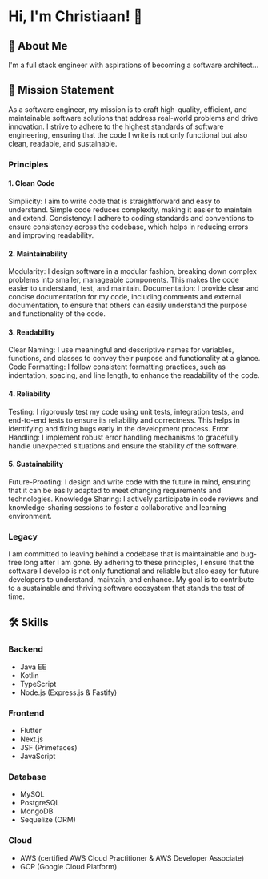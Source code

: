 
# Hi, I'm Christiaan! 👋

## 🚀 About Me
I'm a full stack engineer with aspirations of becoming a software architect...

## 📜 Mission Statement

As a software engineer, my mission is to craft high-quality, efficient, and maintainable software solutions that address real-world problems and drive innovation. I strive to adhere to the highest standards of software engineering, ensuring that the code I write is not only functional but also clean, readable, and sustainable.

### Principles

#### 1. Clean Code
Simplicity: I aim to write code that is straightforward and easy to understand. Simple code reduces complexity, making it easier to maintain and extend.
Consistency: I adhere to coding standards and conventions to ensure consistency across the codebase, which helps in reducing errors and improving readability.

#### 2. Maintainability
Modularity: I design software in a modular fashion, breaking down complex problems into smaller, manageable components. This makes the code easier to understand, test, and maintain.
Documentation: I provide clear and concise documentation for my code, including comments and external documentation, to ensure that others can easily understand the purpose and functionality of the code.

#### 3. Readability
Clear Naming: I use meaningful and descriptive names for variables, functions, and classes to convey their purpose and functionality at a glance.
Code Formatting: I follow consistent formatting practices, such as indentation, spacing, and line length, to enhance the readability of the code.

#### 4. Reliability
Testing: I rigorously test my code using unit tests, integration tests, and end-to-end tests to ensure its reliability and correctness. This helps in identifying and fixing bugs early in the development process.
Error Handling: I implement robust error handling mechanisms to gracefully handle unexpected situations and ensure the stability of the software.

#### 5. Sustainability
Future-Proofing: I design and write code with the future in mind, ensuring that it can be easily adapted to meet changing requirements and technologies.
Knowledge Sharing: I actively participate in code reviews and knowledge-sharing sessions to foster a collaborative and learning environment.


### Legacy

I am committed to leaving behind a codebase that is maintainable and bug-free long after I am gone. By adhering to these principles, I ensure that the software I develop is not only functional and reliable but also easy for future developers to understand, maintain, and enhance. My goal is to contribute to a sustainable and thriving software ecosystem that stands the test of time.

## 🛠 Skills

### Backend
- Java EE
- Kotlin
- TypeScript
- Node.js (Express.js & Fastify)

### Frontend
- Flutter
- Next.js
- JSF (Primefaces)
- JavaScript

### Database
- MySQL
- PostgreSQL
- MongoDB
- Sequelize (ORM)

### Cloud
- AWS (certified AWS Cloud Practitioner & AWS Developer Associate)
- GCP (Google Cloud Platform)
